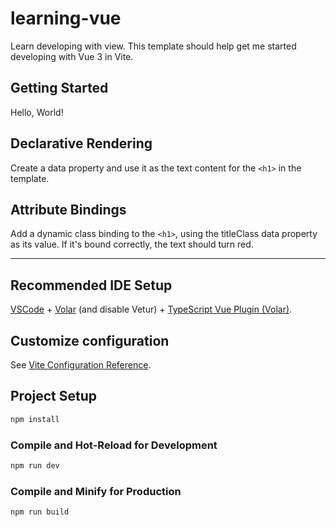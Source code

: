 # learning-vue

Learn developing with view. This template should help get me started
developing with Vue 3 in Vite.

## Getting Started

Hello, World!

## Declarative Rendering

Create a data property and use it as the text content for the `<h1>` in the 
template.

## Attribute Bindings

Add a dynamic class binding to the `<h1>`, using the titleClass data property 
as its value. If it's bound correctly, the text should turn red.











---

## Recommended IDE Setup

[VSCode](https://code.visualstudio.com/) + [Volar](https://marketplace.visualstudio.com/items?itemName=Vue.volar) (and disable Vetur) + [TypeScript Vue Plugin (Volar)](https://marketplace.visualstudio.com/items?itemName=Vue.vscode-typescript-vue-plugin).

## Customize configuration

See [Vite Configuration Reference](https://vitejs.dev/config/).

## Project Setup

```sh
npm install
```

### Compile and Hot-Reload for Development

```sh
npm run dev
```

### Compile and Minify for Production

```sh
npm run build
```
